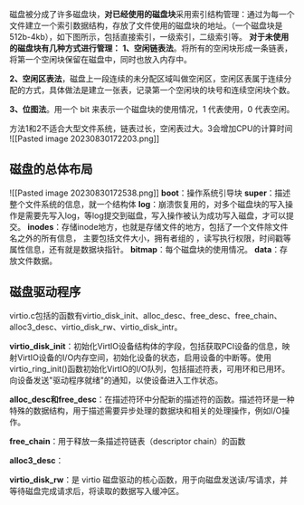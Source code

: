 磁盘被分成了许多磁盘块，**对已经使用的磁盘块**采用索引结构管理：通过为每一个文件建立一个索引数据结构，存放了文件使用的磁盘块的地址。（一个磁盘块是512b-4kb），如下图所示，包括直接索引，一级索引，二级索引等。
**对于未使用的磁盘块有几种方式进行管理：**
**1、空闲链表法**。将所有的空闲块形成一条链表，将第一个空闲块保留在磁盘中，同时也放入内存中。

**2、空闲区表法**，磁盘上一段连续的未分配区域叫做空闲区，空闲区表属于连续分配的方式，具体做法是建立一张表，记录第一个空闲块的块号和连续空闲块个数。

**3、位图法**。用一个 bit 来表示一个磁盘块的使用情况，1 代表使用，0 代表空闲。

方法1和2不适合大型文件系统，链表过长，空闲表过大。3会增加CPU的计算时间
![[Pasted image 20230830172203.png]]
## 磁盘的总体布局
![[Pasted image 20230830172538.png]]
**boot**：操作系统引导块
**super**：描述整个文件系统的信息，就一个结构体
**log**：崩溃恢复用的，对多个磁盘块的写入操作是需要先写入log，等log提交到磁盘，写入操作被认为成功写入磁盘，才可以提交。
**inodes**：存储inode地方，也就是存储文件的地方，包括了一个文件除文件名之外的所有信息， 主要包括文件大小，拥有者组的 ，读写执行权限，时间戳等属性信息，还有就是数据块指针。
**bitmap**：每个磁盘块的使用情况。
**data**：存放文件数据。
## 磁盘驱动程序
virtio.c包括的函数有virtio_disk_init、alloc_desc、free_desc、free_chain、alloc3_desc、virtio_disk_rw、virtio_disk_intr。

**virtio_disk_init**：初始化VirtIO设备结构体的字段，包括获取PCI设备的信息，映射VirtIO设备的I/O内存空间，初始化设备的状态，启用设备的中断等。使用virtio_ring_init()函数初始化VirtIO的I/O队列，包括描述符表，可用环和已用环。向设备发送"驱动程序就绪"的通知，以使设备进入工作状态。

**alloc_desc和free_desc**：在描述符环中分配新的描述符的函数。描述符环是一种特殊的数据结构，用于描述需要异步处理的数据块和相关的处理操作，例如I/O操作。

**free_chain**：用于释放一条描述符链表（descriptor chain）的函数

**alloc3_desc**：

**virtio_disk_rw**：是 virtio 磁盘驱动的核心函数，用于向磁盘发送读/写请求，并等待磁盘完成请求后，将读取的数据写入缓冲区。